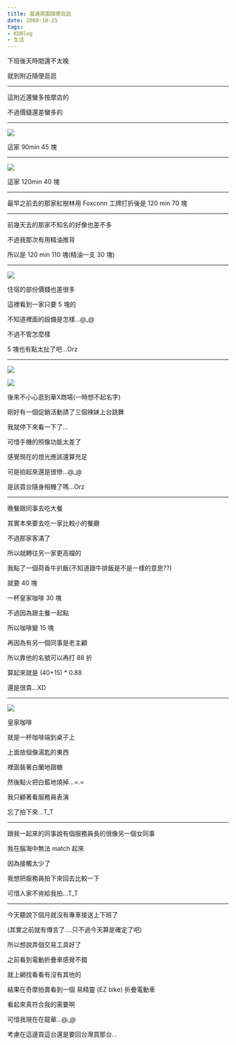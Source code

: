 ```yaml
---
title: 富通周圍隨便逛逛
date: 2008-10-25
tags:
- KDBlog
- 生活
---
```

下班後天時間還不太晚

就到附近隨便逛逛

---

這附近還蠻多按摩店的

不過價錢還差蠻多的

---

![](IMAG0105.jpg)

這家 90min 45 塊

---

![](IMAG0107.jpg)

這家 120min 40 塊

---

最早之前去的那家紅樹林用 Foxconn 工牌打折後是 120 min 70 塊

---

前幾天去的那家不知名的好像也差不多

不過我那次有用精油推背

所以是 120 min 110 塊(精油一支 30 塊)

---

![](IMAG0109.jpg)

住宿的部份價錢也差很多

這裡看到一家只要 5 塊的

不知道裡面的設備是怎樣...@_@

不過不管怎麼樣

5 塊也有點太扯了吧...Orz

---

![](IMAG0113.jpg)

![](IMAG0114.jpg)

後來不小心逛到華X商場(一時想不起名字)

剛好有一個促銷活動請了三個辣妹上台跳舞

我就停下來看一下了...

可惜手機的照像功能太差了

感覺現在的燈光應該還算充足

可是拍起來還是很慘...@_@

是該買台隨身相機了嗎...Orz

---

晚餐跟同事去吃大餐

其實本來要去吃一家比較小的餐廳

不過那家客滿了

所以就轉往另一家更高檔的

我點了一個荷香牛扒飯(不知道跟牛排飯是不是一樣的意思??)

就要 40 塊

一杯皇家咖啡 30 塊

不過因為跟主餐一起點

所以咖啡變 15 塊

再因為有另一個同事是老主顧

所以靠他的名號可以再打 88 折

算起來就是 (40+15) * 0.88

還是很貴...XD

---

![](IMAG0116.jpg)

皇家咖啡

就是一杯咖啡端到桌子上

上面放個像湯匙的東西

裡面裝著白蘭地跟糖

然後點火把白藍地燒掉...=.=

我只顧著看服務員表演

忘了拍下來...T_T

---

跟我一起來的同事說有個服務員長的很像另一個女同事

我在腦海中無法 match 起來

因為接觸太少了

我想把服務員拍下來回去比較一下

可惜人家不肯給我拍...T_T

---

今天聽說下個月就沒有專車接送上下班了

(其實之前就有傳言了....只不過今天算是確定了吧)

所以想說弄個交易工具好了

之前看到電動折疊車感覺不錯

就上網找看看有沒有其他的

結果在奇摩拍賣看到一個 易精靈 (EZ bike) 折疊電動車

看起來真符合我的需要啊

可惜我現在在龍華...@_@

考慮在這邊買這台還是要回台灣買那台...

